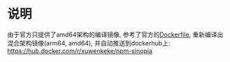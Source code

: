 # 说明

由于官方只提供了amd64架构的编译镜像, 参考了官方的[Dockerfile](https://github.com/RnbWd/sinopia-docker), 重新编译出混合架构镜像(arm64, amd64), 并自动推送到dockerhub上: https://hub.docker.com/r/xuwenkeke/npm-sinopia
